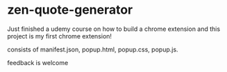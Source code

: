 # zen-quote-generator

Just finished a udemy course on how to build a chrome extension and this project is my first chrome extension! 

consists of manifest.json, popup.html, popup.css, popup.js.

feedback is welcome
